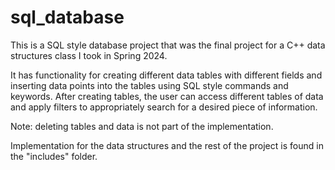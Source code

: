 # sql_database
This is a SQL style database project that was the final project for a C++ data
structures class I took in Spring 2024.

It has functionality for creating different data tables with different fields
and inserting data points into the tables using SQL style commands and keywords. 
After creating tables, the user can access different tables of data and apply 
filters to appropriately search for a desired piece of information. 

Note: deleting tables and data is not part of the implementation. 

Implementation for the data structures and the rest of the project is found in
the "includes" folder.